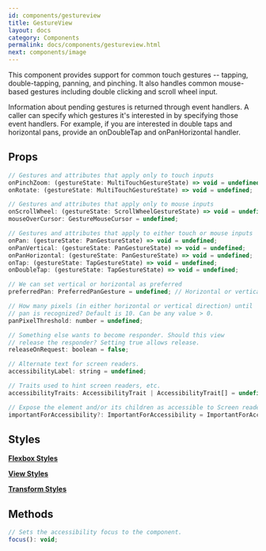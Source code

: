 ```yaml
---
id: components/gestureview
title: GestureView
layout: docs
category: Components
permalink: docs/components/gestureview.html
next: components/image
---
```


This component provides support for common touch gestures -- tapping, double-tapping, panning, and pinching. It also handles common mouse-based gestures including double clicking and scroll wheel input.

Information about pending gestures is returned through event handlers. A caller can specify which gestures it's interested in by specifying those event handlers. For example, if you are interested in double taps and horizontal pans, provide an onDoubleTap and onPanHorizontal handler.

## Props
``` javascript
// Gestures and attributes that apply only to touch inputs
onPinchZoom: (gestureState: MultiTouchGestureState) => void = undefined;
onRotate: (gestureState: MultiTouchGestureState) => void = undefined;

// Gestures and attributes that apply only to mouse inputs
onScrollWheel: (gestureState: ScrollWheelGestureState) => void = undefined;
mouseOverCursor: GestureMouseCursor = undefined;

// Gestures and attributes that apply to either touch or mouse inputs
onPan: (gestureState: PanGestureState) => void = undefined;
onPanVertical: (gestureState: PanGestureState) => void = undefined;
onPanHorizontal: (gestureState: PanGestureState) => void = undefined;
onTap: (gestureState: TapGestureState) => void = undefined;
onDoubleTap: (gestureState: TapGestureState) => void = undefined;

// We can set vertical or horizontal as preferred
preferredPan: PreferredPanGesture = undefined; // Horizontal or vertical

// How many pixels (in either horizontal or vertical direction) until
// pan is recognized? Default is 10. Can be any value > 0.
panPixelThreshold: number = undefined;

// Something else wants to become responder. Should this view
// release the responder? Setting true allows release.
releaseOnRequest: boolean = false;

// Alternate text for screen readers.
accessibilityLabel: string = undefined;

// Traits used to hint screen readers, etc.
accessibilityTraits: AccessibilityTrait | AccessibilityTrait[] = undefined;

// Expose the element and/or its children as accessible to Screen readers
importantForAccessibility?: ImportantForAccessibility = ImportantForAccessibility.Yes;
```

## Styles

[**Flexbox Styles**](/reactxp/docs/styles.html#flexbox-style-attributes)

[**View Styles**](/reactxp/docs/styles.html#view-style-attributes)

[**Transform Styles**](/reactxp/docs/styles.html#transform-style-attributes)

## Methods
``` javascript
// Sets the accessibility focus to the component.
focus(): void;
```

